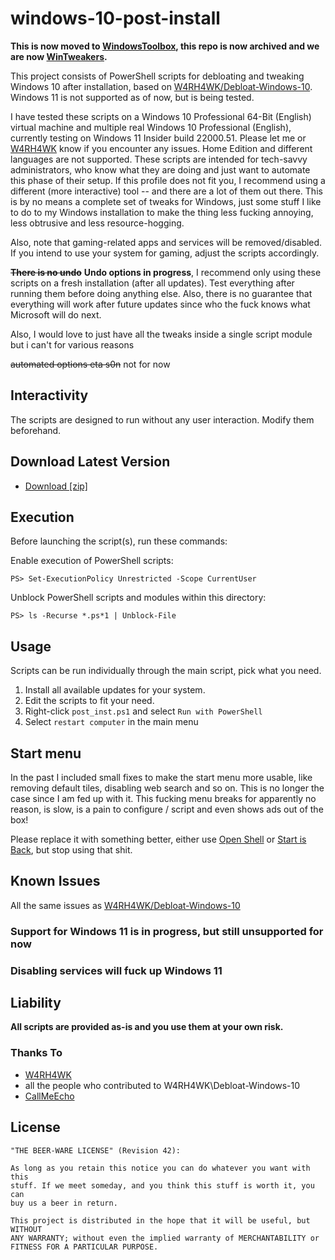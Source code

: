 # windows-10-post-install

**This is now moved to [WindowsToolbox](https://github.com/WinTweakers/WindowsToolbox), this repo is now archived and we are now [WinTweakers](https://github.com/WinTweakers).**

This project consists of PowerShell scripts for debloating and tweaking Windows 10 after installation, based on [W4RH4WK/Debloat-Windows-10](https://github.com/W4RH4WK/Debloat-Windows-10). Windows 11 is not supported as of now, but is being tested.

I have tested these scripts on a Windows 10 Professional 64-Bit (English) virtual
machine and multiple real Windows 10 Professional (English), currently testing on Windows 11 Insider build 22000.51. Please let me or [W4RH4WK](https://github.com/W4RH4WK) know if you encounter any issues. Home Edition and different languages are not supported. These scripts are intended for tech-savvy administrators, who know what they are doing and just want to automate this phase of their setup. If this profile does not fit you, I recommend using a different (more interactive) tool -- and there are a lot of
them out there. This is by no means a complete set of tweaks for Windows, just some stuff I like to do to my Windows installation to make the thing less fucking annoying, less obtrusive and less resource-hogging. 

Also, note that gaming-related apps and services will be removed/disabled. If
you intend to use your system for gaming, adjust the scripts accordingly.

~~**There is no undo**~~ **Undo options in progress**, I recommend only using these scripts on a fresh
installation (after all updates). Test everything after running them
before doing anything else. Also, there is no guarantee that everything will
work after future updates since who the fuck knows what Microsoft will do next.

Also, I would love to just have all the tweaks inside a single script module but i can't for various reasons

~~automated options eta s0n~~ not for now

## Interactivity

The scripts are designed to run without any user interaction. Modify them
beforehand. 

## Download Latest Version

- [Download [zip]](https://github.com/khanhmuy/windows10-post-install/archive/refs/heads/master.zip)

## Execution
Before launching the script(s), run these commands:

Enable execution of PowerShell scripts:

    PS> Set-ExecutionPolicy Unrestricted -Scope CurrentUser

Unblock PowerShell scripts and modules within this directory:

    PS> ls -Recurse *.ps*1 | Unblock-File

## Usage

Scripts can be run individually through the main script, pick what you need.

1. Install all available updates for your system.
2. Edit the scripts to fit your need.
3. Right-click `post_inst.ps1` and select `Run with PowerShell`
4. Select `restart computer` in the main menu

## Start menu

In the past I included small fixes to make the start menu more usable, like
removing default tiles, disabling web search and so on. This is no longer the
case since I am fed up with it. This fucking menu breaks for apparently
no reason, is slow, is a pain to configure / script and even shows ads out of
the box!

Please replace it with something better, either use [Open Shell] or [Start
is Back], but stop using that shit.

[Open Shell]: <https://open-shell.github.io/Open-Shell-Menu/>
[Start is Back]: <http://startisback.com/>

## Known Issues

All the same issues as [W4RH4WK/Debloat-Windows-10](https://github.com/W4RH4WK/Debloat-Windows-10)
### Support for Windows 11 is in progress, but still unsupported for now
### Disabling services will fuck up Windows 11

## Liability

**All scripts are provided as-is and you use them at your own risk.**

### Thanks To

- [W4RH4WK](https://github.com/W4RH4WK)
- all the people who contributed to W4RH4WK\Debloat-Windows-10
- [CallMeEcho](https://github.com/CallMeEchoCodes)

## License

    "THE BEER-WARE LICENSE" (Revision 42):

    As long as you retain this notice you can do whatever you want with this
    stuff. If we meet someday, and you think this stuff is worth it, you can
    buy us a beer in return.

    This project is distributed in the hope that it will be useful, but WITHOUT
    ANY WARRANTY; without even the implied warranty of MERCHANTABILITY or
    FITNESS FOR A PARTICULAR PURPOSE.
